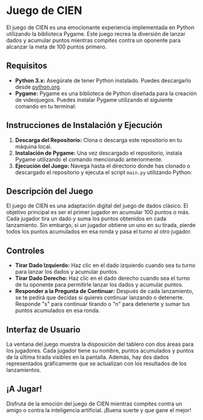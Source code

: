 # Juego de CIEN

El juego de CIEN es una emocionante experiencia implementada en Python utilizando la biblioteca Pygame. Este juego recrea la diversión de lanzar dados y acumular puntos mientras compites contra un oponente para alcanzar la meta de 100 puntos primero.

## Requisitos

- **Python 3.x:** Asegúrate de tener Python instalado. Puedes descargarlo desde [python.org](https://www.python.org/downloads/).
- **Pygame:** Pygame es una biblioteca de Python diseñada para la creación de videojuegos. Puedes instalar Pygame utilizando el siguiente comando en tu terminal:


## Instrucciones de Instalación y Ejecución

1. **Descarga del Repositorio:** Clona o descarga este repositorio en tu máquina local.
2. **Instalación de Pygame:** Una vez descargado el repositorio, instala Pygame utilizando el comando mencionado anteriormente.
3. **Ejecución del Juego:** Navega hasta el directorio donde has clonado o descargado el repositorio y ejecuta el script `main.py` utilizando Python:


## Descripción del Juego

El juego de CIEN es una adaptación digital del juego de dados clásico. El objetivo principal es ser el primer jugador en acumular 100 puntos o más. Cada jugador tira un dado y suma los puntos obtenidos en cada lanzamiento. Sin embargo, si un jugador obtiene un uno en su tirada, pierde todos los puntos acumulados en esa ronda y pasa el turno al otro jugador.

## Controles

- **Tirar Dado Izquierdo:** Haz clic en el dado izquierdo cuando sea tu turno para lanzar los dados y acumular puntos.
- **Tirar Dado Derecho:** Haz clic en el dado derecho cuando sea el turno de tu oponente para permitirle lanzar los dados y acumular puntos.
- **Responder a la Pregunta de Continuar:** Después de cada lanzamiento, se te pedirá que decidas si quieres continuar lanzando o detenerte. Responde "s" para continuar tirando o "n" para detenerte y sumar tus puntos acumulados en esa ronda.

## Interfaz de Usuario

La ventana del juego muestra la disposición del tablero con dos áreas para los jugadores. Cada jugador tiene su nombre, puntos acumulados y puntos de la última tirada visibles en la pantalla. Además, hay dos dados representados gráficamente que se actualizan con los resultados de los lanzamientos.

## ¡A Jugar!

Disfruta de la emoción del juego de CIEN mientras compites contra un amigo o contra la inteligencia artificial. ¡Buena suerte y que gane el mejor!


